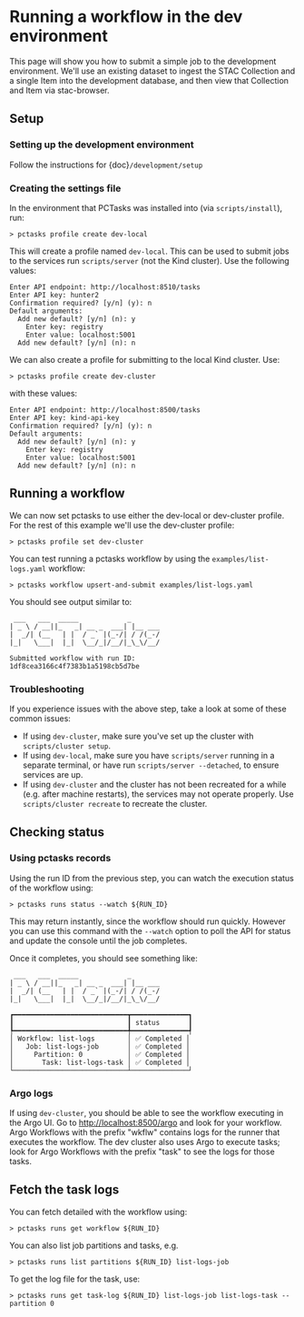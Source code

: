 # Running a workflow in the dev environment

This page will show you how to submit a simple job to the development environment.
We'll use an existing dataset to ingest the STAC Collection and a single Item into the
development database, and then view that Collection and Item via stac-browser.

## Setup

### Setting up the development environment

Follow the instructions for {doc}`/development/setup`

### Creating the settings file

In the environment that PCTasks was installed into (via `scripts/install`), run:

```
> pctasks profile create dev-local
```

This will create a profile named `dev-local`. This can be used to submit jobs to the services run `scripts/server` (not the Kind cluster). Use the following values:

```shell
Enter API endpoint: http://localhost:8510/tasks
Enter API key: hunter2
Confirmation required? [y/n] (y): n
Default arguments:
  Add new default? [y/n] (n): y
    Enter key: registry
    Enter value: localhost:5001
  Add new default? [y/n] (n): n
```

We can also create a profile for submitting to the local Kind cluster. Use:

```
> pctasks profile create dev-cluster
```

with these values:

```shell
Enter API endpoint: http://localhost:8500/tasks
Enter API key: kind-api-key
Confirmation required? [y/n] (y): n
Default arguments:
  Add new default? [y/n] (n): y
    Enter key: registry
    Enter value: localhost:5001
  Add new default? [y/n] (n): n
```

## Running a workflow

We can now set pctasks to use either the dev-local or dev-cluster profile. For the rest of this example we'll use the dev-cluster profile:

```shell
> pctasks profile set dev-cluster
```

You can test running a pctasks workflow by using the `examples/list-logs.yaml` workflow:

```shell
> pctasks workflow upsert-and-submit examples/list-logs.yaml
```

You should see output similar to:

```shell
 ___   ___  _____            _
| _ \ / __||_   _| __ _  ___| |__ ___
|  _/| (__   | |  / _` |(_-/| / /(_-/
|_|   \___|  |_|  \__/_|/__/|_\_\/__/

Submitted workflow with run ID:
1df8cea3166c4f7383b1a5198cb5d7be
```

### Troubleshooting

If you experience issues with the above step, take a look at some of these common issues:

- If using `dev-cluster`, make sure you've set up the cluster with `scripts/cluster setup`.
- If using `dev-local`, make sure you have `scripts/server` running in a separate terminal, or have run `scripts/server --detached`, to ensure services are up.
- If using `dev-cluster` and the cluster has not been recreated for a while (e.g. after machine restarts), the services may not operate properly. Use `scripts/cluster recreate` to recreate the cluster.

## Checking status

### Using pctasks records

Using the run ID from the previous step, you can watch the execution status of the workflow using:

```shell
> pctasks runs status --watch ${RUN_ID}
```

This may return instantly, since the workflow should run quickly. However you can use this command with the `--watch` option to poll the API for status and update the console until the job completes.

Once it completes, you should see something like:

```shell
 ___   ___  _____            _
| _ \ / __||_   _| __ _  ___| |__ ___
|  _/| (__   | |  / _` |(_-/| / /(_-/
|_|   \___|  |_|  \__/_|/__/|_\_\/__/

┏━━━━━━━━━━━━━━━━━━━━━━━━━━━━┳━━━━━━━━━━━━━━┓
┃                            ┃ status       ┃
┡━━━━━━━━━━━━━━━━━━━━━━━━━━━━╇━━━━━━━━━━━━━━┩
│ Workflow: list-logs        │ ✅ Completed │
│   Job: list-logs-job       │ ✅ Completed │
│     Partition: 0           │ ✅ Completed │
│       Task: list-logs-task │ ✅ Completed │
└────────────────────────────┴──────────────┘
```

### Argo logs

If using `dev-cluster`, you should be able to see the workflow executing in the Argo UI. Go to <http://localhost:8500/argo> and look for your workflow. Argo Workflows with the prefix "wkflw" contains logs for the runner that executes the workflow. The dev cluster also uses Argo to execute tasks; look for Argo Workflows with the prefix "task" to see the logs for those tasks.

## Fetch the task logs

You can fetch detailed with the workflow using:

```shell
> pctasks runs get workflow ${RUN_ID}
```

You can also list job partitions and tasks, e.g.

```shell
> pctasks runs list partitions ${RUN_ID} list-logs-job
```

To get the log file for the task, use:

```shell
> pctasks runs get task-log ${RUN_ID} list-logs-job list-logs-task --partition 0
```
